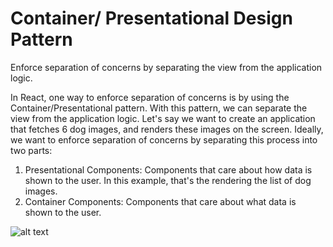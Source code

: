 # Container/ Presentational Design Pattern

Enforce separation of concerns by separating the view from the application logic.

In React, one way to enforce separation of concerns is by using
the Container/Presentational pattern. With this pattern, we can separate the
view from the application logic.
Let's say we want to create an application that fetches 6 dog images, and
renders these images on the screen. Ideally, we want to enforce separation of
concerns by separating this process into two parts:

1. Presentational Components: Components that care about how data is
   shown to the user. In this example, that's the rendering the list of dog
   images.
2. Container Components: Components that care about what data is shown
   to the user.

![alt text](https://github.com/nchathu2014/design-pattern-final/blob/pattern/container_presentational/src/images/container_presentational_pattern.JPG?raw=true)
